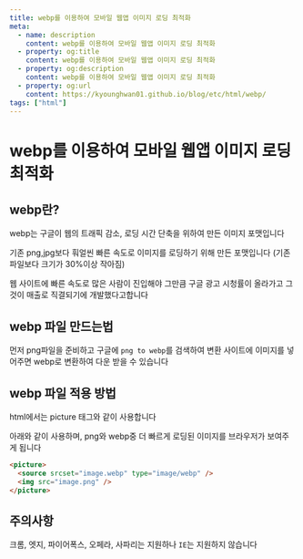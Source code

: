```yaml
---
title: webp를 이용하여 모바일 웹앱 이미지 로딩 최적화
meta:
  - name: description
    content: webp를 이용하여 모바일 웹앱 이미지 로딩 최적화
  - property: og:title
    content: webp를 이용하여 모바일 웹앱 이미지 로딩 최적화
  - property: og:description
    content: webp를 이용하여 모바일 웹앱 이미지 로딩 최적화
  - property: og:url
    content: https://kyounghwan01.github.io/blog/etc/html/webp/
tags: ["html"]
---
```


# webp를 이용하여 모바일 웹앱 이미지 로딩 최적화

## webp란?

webp는 구글이 웹의 트래픽 감소, 로딩 시간 단축을 위하여 만든 이미지 포맷입니다

기존 png,jpg보다 훠얼씬 빠른 속도로 이미지를 로딩하기 위해 만든 포맷입니다 (기존 파일보다 크기가 30%이상 작아짐)

웹 사이트에 빠른 속도로 많은 사람이 진입해야 그만큼 구글 광고 시청률이 올라가고 그것이 매출로 직결되기에 개발했다고합니다

## webp 파일 만드는법

먼저 png파일을 준비하고 구글에 `png to webp`를 검색하여 변환 사이트에 이미지를 넣어주면 webp로 변환하여 다운 받을 수 있습니다

## webp 파일 적용 방법

html에서는 picture 태그와 같이 사용합니다

아래와 같이 사용하며, png와 webp중 더 빠르게 로딩된 이미지를 브라우저가 보여주게 됩니다

```html
<picture>
  <source srcset="image.webp" type="image/webp" />
  <img src="image.png" />
</picture>
```

## 주의사항

크롬, 엣지, 파이어폭스, 오페라, 사파리는 지원하나 `IE`는 지원하지 않습니다
